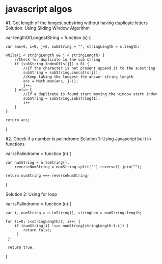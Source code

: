 # javascript algos



#1. Get length of the longest substring without having duplicate letters
Solution: Using Sliding Window Algorithm



var lengthOfLongestString = function (s) {

    var ans=0, i=0, j=0, subString = "", stringLength = s.length;
    
    while(i < stringLength && j < stringLength) {
        //Check for duplicate in the sub string
        if (subString.indexOf(s[j]) < 0) {
            //If the character is not present append it to the substring
            subString = subString.concat(s[j]);
            //Keep taking the longest the answer string length
            ans = Math.max(ans, j-i);
            j++;
        } else {
            //If a duplicate is found start moving the window start index
            subString = subString.substring(1);
            i++
        }
    }
    
    return ans;
 }
 
#2. Check if a number is palindrome
Solution 1: Using Javascript built in functions

var isPalindrome = function (n) {

    var numString = n.toString(),
        reverseNumString = numString.split("").reverse().join("");
        
    return numString === reverseNumString;
 }
 
 Solution 2: Using for loop
 
 var isPalindrome = function (n) {
 
    var i, numString = n.toString(), stringLen = numString.length;
    
    for (i=0; i<stringLength/2, i++) {
        if (numString[i] !=== numString[stringLength-1-i]) {
            return false;
         }
     }
     
     return true;
 }
    
